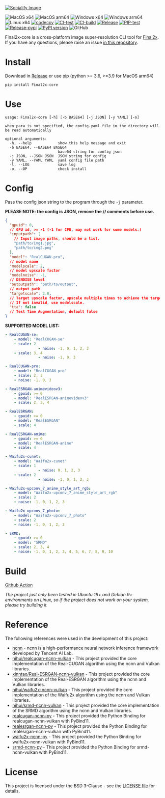 <a href="https://socialify.git.ci/Tohrusky/Final2x-core/image?description=1&forks=1&issues=1&language=1&logo=https%3A%2F%2Fraw.githubusercontent.com%2FTohrusky%2FTohrusky%2Fmain%2Ficon%2Flogo.png&name=1&pattern=Circuit%20Board&pulls=1&stargazers=1&theme=Light">
  <picture>
    <source media="(prefers-color-scheme: dark)" srcset="https://socialify.git.ci/Tohrusky/Final2x-core/image?description=1&forks=1&issues=1&language=1&logo=https%3A%2F%2Fraw.githubusercontent.com%2FTohrusky%2FTohrusky%2Fmain%2Ficon%2Flogo-dark.png&name=1&pattern=Circuit%20Board&pulls=1&stargazers=1&theme=Dark" />
    <source media="(prefers-color-scheme: light)" srcset="https://socialify.git.ci/Tohrusky/Final2x-core/image?description=1&forks=1&issues=1&language=1&logo=https%3A%2F%2Fraw.githubusercontent.com%2FTohrusky%2FTohrusky%2Fmain%2Ficon%2Flogo.png&name=1&pattern=Circuit%20Board&pulls=1&stargazers=1&theme=Light" />
    <img alt="Socialify Image" src="https://socialify.git.ci/Tohrusky/Final2x-core/image?description=1&forks=1&issues=1&language=1&logo=https%3A%2F%2Fraw.githubusercontent.com%2FTohrusky%2FTohrusky%2Fmain%2Ficon%2Flogo.png&name=1&pattern=Circuit%20Board&pulls=1&stargazers=1&theme=Light" />
  </picture>
</a>


![MacOS x64](https://img.shields.io/badge/Support-MacOS%20x64-blue?logo=Apple&style=flat-square)
![MacOS arm64](https://img.shields.io/badge/Support-MacOS%20arm64-blue?logo=Apple&style=flat-square)
![Windows x64](https://img.shields.io/badge/Support-Windows%20x64-blue?logo=Windows&style=flat-square)
![Windows arm64](https://img.shields.io/badge/Support-Windows%20arm64-blue?logo=Windows&style=flat-square)
![Linux x64](https://img.shields.io/badge/Support-Linux%20x64-blue?logo=Linux&style=flat-square)
[![codecov](https://codecov.io/gh/Tohrusky/Final2x-core/branch/main/graph/badge.svg?token=B2TNKYN4O4)](https://codecov.io/gh/Tohrusky/Final2x-core)
[![CI-test](https://github.com/Tohrusky/Final2x-core/actions/workflows/CI-test.yml/badge.svg)](https://github.com/Tohrusky/Final2x-core/actions/workflows/CI-test.yml)
[![CI-build](https://github.com/Tohrusky/Final2x-core/actions/workflows/CI-build.yml/badge.svg)](https://github.com/Tohrusky/Final2x-core/actions/workflows/CI-build.yml)
[![Release](https://github.com/Tohrusky/Final2x-core/actions/workflows/Release.yml/badge.svg)](https://github.com/Tohrusky/Final2x-core/actions/workflows/Release.yml)
[![PIP-test](https://github.com/Tohrusky/Final2x-core/actions/workflows/PIP-test.yml/badge.svg)](https://github.com/Tohrusky/Final2x-core/actions/workflows/PIP-test.yml)
[![Release-pypi](https://github.com/Tohrusky/Final2x-core/actions/workflows/Release-pypi.yml/badge.svg)](https://github.com/Tohrusky/Final2x-core/actions/workflows/Release-pypi.yml)
[![PyPI version](https://badge.fury.io/py/Final2x-core.svg)](https://badge.fury.io/py/Final2x-core)
![GitHub](https://img.shields.io/github/license/Tohrusky/Final2x-core)

Final2x-core is a cross-platform image super-resolution CLI tool for [Final2x](https://github.com/Tohrusky/Final2x). If you have any questions, please raise an issue [in this repository](https://github.com/Tohrusky/Final2x).

# Install

Download in [Release](https://github.com/Tohrusky/Final2x-core/releases) or use pip (python >= 3.6, >=3.9 for MacOS
arm64)

```shell
pip install Final2x-core
```

# Use

```shell
usage: Final2x-core [-h] [-b BASE64] [-j JSON] [-y YAML] [-o]

when para is not specified, the config.yaml file in the directory will be read automatically

optional arguments:
  -h, --help            show this help message and exit
  -b BASE64, --BASE64 BASE64
                        base64 string for config json
  -j JSON, --JSON JSON  JSON string for config
  -y YAML, --YAML YAML  yaml config file path
  -l, --LOG             save log
  -o, --OP              check install
```

# Config

Pass the config json string to the program through the `-j` parameter.

**PLEASE NOTE: the config is JSON, remove the // comments before use.**

```json
{
  "gpuid": 0,
  // GPU id, >= -1 (-1 for CPU, may not work for some models.)
  "inputpath": [
    // Input image paths, should be a list.
    "path/to/img1.jpg",
    "path/to/img2.png"
  ],
  "model": "RealCUGAN-pro",
  // model name
  "modelscale": 2,
  // model upscale factor
  "modelnoise": -1,
  // DENOISE level
  "outputpath": "path/to/output",
  // output path
  "targetscale": 2.0,
  // Target upscale factor, upscale multiple times to achieve the target upscale factor.
  // If not invalid, use modelscale.
  "tta": false
  // Test Time Augmentation, default false
}
```

**SUPPORTED MODEL LIST:**

```yaml
- RealCUGAN-se:
    - model: "RealCUGAN-se"
    - scale: 2
               - noise: -1, 0, 1, 2, 3
    - scale: 3, 4
               - noise: -1, 0, 3

- RealCUGAN-pro:
    - model: "RealCUGAN-pro"
    - scale: 2, 3
    - noise: -1, 0, 3

- RealESRGAN-animevideov3:
    - gpuid: >= 0
    - model: "RealESRGAN-animevideov3"
    - scale: 2, 3, 4

- RealESRGAN:
    - gpuid: >= 0
    - model: "RealESRGAN"
    - scale: 4

- RealESRGAN-anime:
    - gpuid: >= 0
    - model: "RealESRGAN-anime"
    - scale: 4

- Waifu2x-cunet:
    - model: "Waifu2x-cunet"
    - scale: 1
               - noise: 0, 1, 2, 3
    - scale: 2
               - noise: -1, 0, 1, 2, 3

- Waifu2x-upconv_7_anime_style_art_rgb:
    - model: "Waifu2x-upconv_7_anime_style_art_rgb"
    - scale: 2
    - noise: -1, 0, 1, 2, 3

- Waifu2x-upconv_7_photo:
    - model: "Waifu2x-upconv_7_photo"
    - scale: 2
    - noise: -1, 0, 1, 2, 3

- SRMD:
    - gpuid: >= 0
    - model: "SRMD"
    - scale: 2, 3, 4
    - noise: -1, 0, 1, 2, 3, 4, 5, 6, 7, 8, 9, 10
```

# Build

[Github Action](https://github.com/Tohrusky/Final2x-core/actions/workflows/CI-build.yml)

*The project just only been tested in Ubuntu 18+ and Debian 9+ environments on Linux, so if the project does not work on
your system, please try building it.*

# Reference

The following references were used in the development of this project:

- [ncnn](https://github.com/Tencent/ncnn) - ncnn is a high-performance neural network inference framework developed by Tencent AI Lab.
- [nihui/realcugan-ncnn-vulkan](https://github.com/nihui/realcugan-ncnn-vulkan) - This project provided the core implementation of the Real-CUGAN algorithm using the ncnn and Vulkan libraries.
- [xinntao/Real-ESRGAN-ncnn-vulkan](https://github.com/xinntao/Real-ESRGAN-ncnn-vulkan) - This project provided the core implementation of the Real-ESRGAN algorithm using the ncnn and Vulkan libraries.
- [nihui/waifu2x-ncnn-vulkan](https://github.com/nihui/waifu2x-ncnn-vulkan) - This project provided the core implementation of the Waifu2x algorithm using the ncnn and Vulkan libraries.
- [nihui/srmd-ncnn-vulkan](https://github.com/nihui/srmd-ncnn-vulkan) - This project provided the core implementation of the SRMD algorithm using the ncnn and Vulkan libraries.
- [realcugan-ncnn-py](https://github.com/Tohrusky/realcugan-ncnn-py) - This project provided the Python Binding for realcugan-ncnn-vulkan with PyBind11.
- [realesrgan-ncnn-py](https://github.com/Tohrusky/realesrgan-ncnn-py) - This project provided the Python Binding for realesrgan-ncnn-vulkan with PyBind11.
- [waifu2x-ncnn-py](https://github.com/Tohrusky/waifu2x-ncnn-py) - This project provided the Python Binding for waifu2x-ncnn-vulkan with PyBind11.
- [srmd-ncnn-py](https://github.com/Tohrusky/srmd-ncnn-py) - This project provided the Python Binding for srmd-ncnn-vulkan with PyBind11.

# License

This project is licensed under the BSD 3-Clause - see
the [LICENSE file](https://github.com/Tohrusky/Final2x-core/blob/main/LICENSE) for details.
